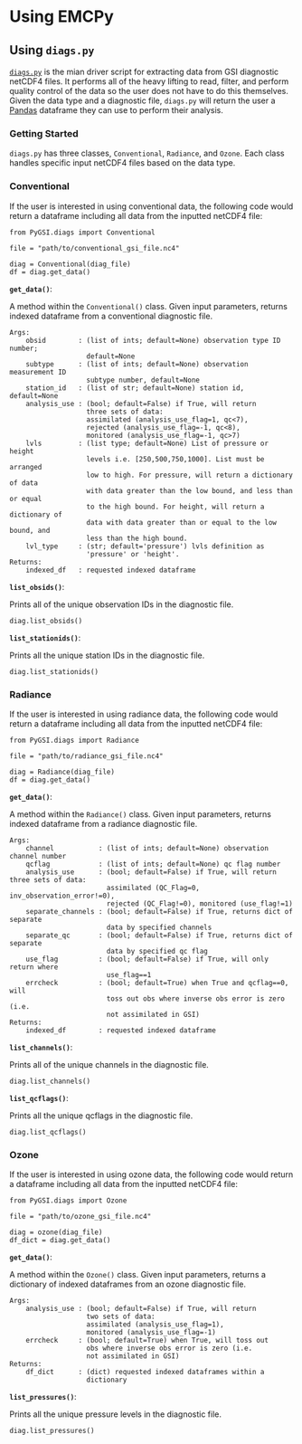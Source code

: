 # Using EMCPy

## Using `diags.py`

[`diags.py`](https://github.com/NOAA-EMC/PyGSI/blob/develop/src/pyGSI/diags.py) is the mian driver script for extracting data from GSI diagnostic netCDF4 files. It performs all of the heavy lifting to read, filter, and perform quality control of the data so the user does not have to do this themselves. Given the data type and a diagnostic file, `diags.py` will return the user a [Pandas](https://pandas.pydata.org/docs/index.html) dataframe they can use to perform their analysis.

### Getting Started

`diags.py` has three classes, `Conventional`, `Radiance`, and `Ozone`. Each class handles specific input netCDF4 files based on the data type.

### Conventional

If the user is interested in using conventional data, the following code would return a dataframe including all data from the inputted netCDF4 file:

```
from PyGSI.diags import Conventional

file = "path/to/conventional_gsi_file.nc4"

diag = Conventional(diag_file)
df = diag.get_data()
```


**`get_data()`**:

A method within the `Conventional()` class. Given input parameters, returns indexed dataframe from a conventional diagnostic file.

```
Args:
    obsid        : (list of ints; default=None) observation type ID number;
                   default=None
    subtype      : (list of ints; default=None) observation measurement ID
                   subtype number, default=None
    station_id   : (list of str; default=None) station id, default=None
    analysis_use : (bool; default=False) if True, will return
                   three sets of data:
                   assimilated (analysis_use_flag=1, qc<7),
                   rejected (analysis_use_flag=-1, qc<8),
                   monitored (analysis_use_flag=-1, qc>7)
    lvls         : (list type; default=None) List of pressure or height
                   levels i.e. [250,500,750,1000]. List must be arranged
                   low to high. For pressure, will return a dictionary of data
                   with data greater than the low bound, and less than or equal
                   to the high bound. For height, will return a dictionary of 
                   data with data greater than or equal to the low bound, and
                   less than the high bound.
    lvl_type     : (str; default='pressure') lvls definition as
                   'pressure' or 'height'.
Returns:
    indexed_df   : requested indexed dataframe
```

**`list_obsids()`**:

Prints all of the unique observation IDs in the diagnostic file.

```
diag.list_obsids()
```

**`list_stationids()`**:

Prints all the unique station IDs in the diagnostic file.

```
diag.list_stationids()
```

### Radiance

If the user is interested in using radiance data, the following code would return a dataframe including all data from the inputted netCDF4 file:

```
from PyGSI.diags import Radiance

file = "path/to/radiance_gsi_file.nc4"

diag = Radiance(diag_file)
df = diag.get_data()
```

**`get_data()`**:

A method within the `Radiance()` class. Given input parameters, returns indexed dataframe from a radiance diagnostic file.

```
Args:
    channel           : (list of ints; default=None) observation channel number
    qcflag            : (list of ints; default=None) qc flag number
    analysis_use      : (bool; default=False) if True, will return three sets of data:
                        assimilated (QC_Flag=0, inv_observation_error!=0),
                        rejected (QC_Flag!=0), monitored (use_flag!=1)
    separate_channels : (bool; default=False) if True, returns dict of separate
                        data by specified channels
    separate_qc       : (bool; default=False) if True, returns dict of separate
                        data by specified qc flag
    use_flag          : (bool; default=False) if True, will only return where
                        use_flag==1
    errcheck          : (bool; default=True) when True and qcflag==0, will
                        toss out obs where inverse obs error is zero (i.e.
                        not assimilated in GSI)
Returns:
    indexed_df        : requested indexed dataframe
```

**`list_channels()`**:

Prints all of the unique channels in the diagnostic file.

```
diag.list_channels()
```

**`list_qcflags()`**:

Prints all the unique qcflags in the diagnostic file.

```
diag.list_qcflags()
```

### Ozone

If the user is interested in using ozone data, the following code would return a dataframe including all data from the inputted netCDF4 file:

```
from PyGSI.diags import Ozone

file = "path/to/ozone_gsi_file.nc4"

diag = ozone(diag_file)
df_dict = diag.get_data()
```

**`get_data()`**:

A method within the `Ozone()` class. Given input parameters, returns a dictionary of indexed dataframes from an ozone diagnostic file.

```
Args:
    analysis_use : (bool; default=False) if True, will return
                   two sets of data:
                   assimilated (analysis_use_flag=1),
                   monitored (analysis_use_flag=-1)
    errcheck     : (bool; default=True) when True, will toss out
                   obs where inverse obs error is zero (i.e.
                   not assimilated in GSI)
Returns:
    df_dict      : (dict) requested indexed dataframes within a
                   dictionary
```

**`list_pressures()`**:

Prints all the unique pressure levels in the diagnostic file.

```
diag.list_pressures()
```
